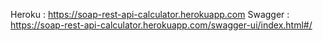 Heroku : https://soap-rest-api-calculator.herokuapp.com
  Swagger : https://soap-rest-api-calculator.herokuapp.com/swagger-ui/index.html#/
